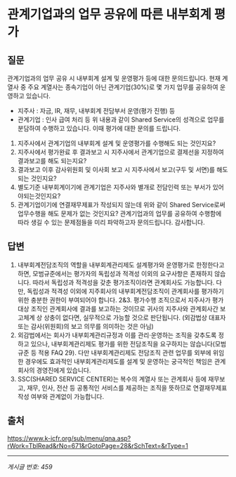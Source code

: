 # 관계기업과의 업무 공유에 따른 내부회계 평가

## 질문
관계기업과의 업무 공유 시 내부회계 설계 및 운영평가 등에 대한 문의드립니다.
현재 계열사 중 주요 계열사는 종속기업이 아닌 관계기업(30%)로 몇 가지 업무를 공유하여 운영하고 있습니다.
- 지주사 : 자금, IR, 재무, 내부회계 전담부서 운영(평가 진행) 등
- 관계기업 : 인사 급여 처리 등
위 내용과 같이 Shared Service의 성격으로 업무를 분담하여 수행하고 있습니다.
이때 평가에 대한 문의를 드립니다.
1. 지주사에서 관계기업의 내부회계 설계 및 운영평가를 수행해도 되는 것인지요?
2. 지주사에서 평가완료 후 결과보고 시 지주사에서 관계기업으로 결제선을 지정하여 결과보고를 해도 되는지요?
3. 결과보고 이후 감사위원회 및 이사회 보고 시 지주사에서 보고(구두 및 서면)를 해도 되는 것인지요?
3. 별도기준 내부회계이기에 관계기업은 지주사와 별개로 전담인력 또는 부서가 있어야되는것인지요?
4. 관계기업이기에 연결재무제표가 작성되지 않는데 위와 같이 Shared Service로써 업무수행을 해도 문제가 없는 것인지요?
관계기업과의 업무를 공유하여 수행함에 따라 생길 수 있는 문제점들을 미리 파악하고자 문의드립니다.
감사합니다.

## 답변
1. 내부회계전담조직의 역할을 내부회계관리제도 설계평가와 운영평가로 한정한다고 하면, 모범규준에서는 평가자의 독립성과 적격성 이외의 요구사항은 존재하지 않습니다. 따라서 독립성과 적격성을 갖춘 평가조직이라면 관계회사도 가능합니다. 다만, 독립성과 적격성 이외에 지주회사의 내부회계전담조직이 관계회사를 평가하기 위한 충분한 권한이 부여되어야 합니다.
2&3. 평가수행 조직으로서 지주사가 평가대상 조직인 관계회사에 결과를 보고하는 것이므로 귀사의 지주사와 관계회사간 보고체계 상 상충이 없다면, 실무적으로 가능할 것으로 판단됩니다. (외감법상 대표자 또는 감사(위원회)의 보고 의무를 의미하는 것은 아님)
4. 외감법에서는 회사가 내부회계관리규정과 이를 관리·운영하는 조직을 갖추도록 정하고 있으나, 내부회계관리제도 평가를 위한 전담조직을 요구하지는 않습니다(모범규준 등 적용 FAQ 29). 다만 내부회계관리제도 전담조직 관련 업무를 외부에 위임한 경우에도 효과적인 내부회계관리제도를 설계 및 운영하는 궁극적인 책임은 관계회사의 경영진에게 있습니다.
5. SSC(SHARED SERVICE CENTER)는 복수의 계열사 또는 관계회사 등에 재무보고, 재무, 인사, 전산 등 공통적인 서비스를 제공하는 조직을 뜻하므로 연결재무제표 작성 여부와 관계없이 가능합니다.

## 출처
https://www.k-icfr.org/sub/menu/qna.asp?rWork=TblRead&rNo=671&rGotoPage=28&rSchText=&rType=1

---
*게시글 번호: 459*
